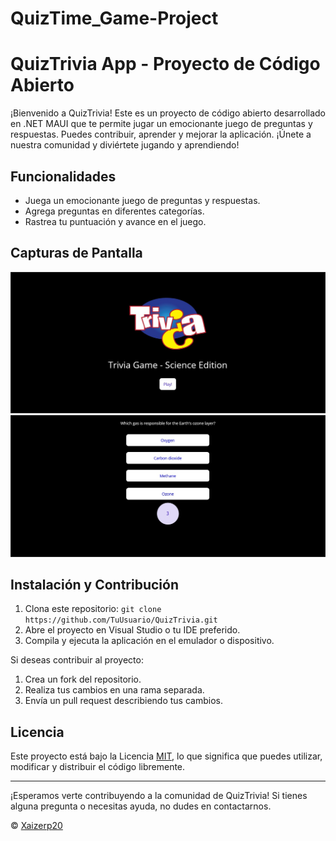 # QuizTime_Game-Project

# QuizTrivia App - Proyecto de Código Abierto

¡Bienvenido a QuizTrivia! Este es un proyecto de código abierto desarrollado en .NET MAUI que te permite jugar un emocionante juego de preguntas y respuestas. Puedes contribuir, aprender y mejorar la aplicación. ¡Únete a nuestra comunidad y diviértete jugando y aprendiendo!

## Funcionalidades

- Juega un emocionante juego de preguntas y respuestas.
- Agrega preguntas en diferentes categorías.
- Rastrea tu puntuación y avance en el juego.

## Capturas de Pantalla

![Main Screen](/Proyect_Imgs/Trivia_Quiz_PROYECT.jpg)
![Question Screen](/Proyect_Imgs/Trivia_Quiz_Img.jpg)

## Instalación y Contribución

1. Clona este repositorio: `git clone https://github.com/TuUsuario/QuizTrivia.git`
2. Abre el proyecto en Visual Studio o tu IDE preferido.
3. Compila y ejecuta la aplicación en el emulador o dispositivo.

Si deseas contribuir al proyecto:

1. Crea un fork del repositorio.
2. Realiza tus cambios en una rama separada.
3. Envía un pull request describiendo tus cambios.

## Licencia

Este proyecto está bajo la Licencia [MIT](LICENSE), lo que significa que puedes utilizar, modificar y distribuir el código libremente.

---

¡Esperamos verte contribuyendo a la comunidad de QuizTrivia! Si tienes alguna pregunta o necesitas ayuda, no dudes en contactarnos.

© [Xaizerp20](https://github.com/Xaizerp20)